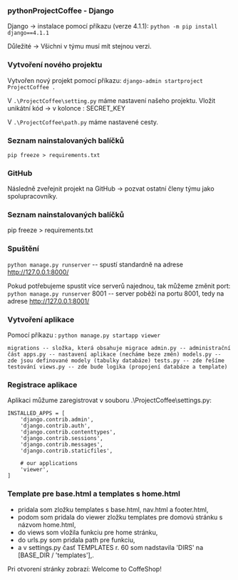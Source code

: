### pythonProjectCoffee - Django
Django -> instalace pomocí příkazu (verze 4.1.1):
`python -m pip install django==4.1.1`

Důležité -> Všichni v týmu musí mít stejnou verzi.
### Vytvoření nového projektu

Vytvořen nový projekt pomocí příkazu:
`django-admin startproject ProjectCoffee .`

V `.\ProjectCoffee\setting.py` máme nastavení našeho projektu. Vložit unikátní kód -> v kolonce : SECRET_KEY

V `.\ProjectCoffee\path.py` máme nastavené cesty.

### Seznam nainstalovaných balíčků
`pip freeze > requirements.txt`

### GitHub
Následně zveřejnit projekt na GitHub -> pozvat ostatní členy týmu jako spolupracovníky.

### Seznam nainstalovaných balíčků
pip freeze > requirements.txt

### Spuštění
`python manage.py runserver`
-- spustí standardně na adrese http://127.0.0.1:8000/

Pokud potřebujeme spustit více serverů najednou, tak můžeme změnit port: `python manage.py runserver` 8001 -- server poběží na portu 8001, tedy na adrese http://127.0.0.1:8001/

### Vytvoření aplikace

Pomocí příkazu : `python manage.py startapp viewer`


`
migrations -- složka, která obsahuje migrace
admin.py -- administrační část
apps.py -- nastavení aplikace (necháme beze změn)
models.py -- zde jsou definované modely (tabulky databáze)
tests.py -- zde řešíme testování
views.py -- zde bude logika (propojení databáze a template)
`

### Registrace aplikace
Aplikaci můžume zaregistrovat v souboru .\ProjectCoffee\settings.py:
```
INSTALLED_APPS = [
    'django.contrib.admin',
    'django.contrib.auth',
    'django.contrib.contenttypes',
    'django.contrib.sessions',
    'django.contrib.messages',
    'django.contrib.staticfiles',
    
    # our applications
    'viewer',
]
```

### Template pre base.html a templates s home.html
- pridala som zložku templates s base.html, nav.html a footer.html,
- podom som pridala do viewer zložku templates pre domovú stránku s názvom home.html,
- do views som vložila funkciu pre home stránku, 
- do urls.py som pridala path pre funkciu,
- a v settings.py časť TEMPLATES r. 60 som nadstavila 'DIRS' na [BASE_DIR / 'templates'],.

Pri otvorení stránky zobrazí: Welcome to CoffeShop!

